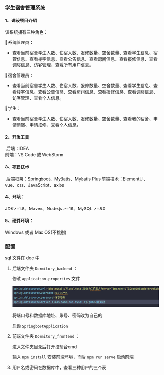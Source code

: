 ### 学生宿舍管理系统

#### 1、课设项目介绍

该系统拥有三种角色：

:older_man:系统管理员：

* 查看当前宿舍学生人数、住宿人数、报修数量、空舍数量、查看学生信息、宿管信息、查看楼宇信息、查看公告信息、查看房间信息、查看报修信息、查看调寝信息、访客管理、查看所有用户信息。

:woman:宿舍管理员：

* 查看当前宿舍学生人数、住宿人数、报修数量、空舍数量、查看学生信息、查看楼宇信息、查看公告信息、查看房间信息、查看报修信息、查看调寝信息、访客管理、查看个人信息。

:baby:学生：

* 查看当前宿舍学生人数、住宿人数、报修数量、空舍数量、查看我的宿舍、申请调宿、申请报修、查看个人信息。

#### 2、开发工具

​	后端：IDEA   
​	前端：VS Code 或 WebStorm

#### 3、项目技术

​	后端框架：Springboot、MyBatis、Mybatis Plus
​	前端技术：ElementUI、vue、css、JavaScript、axios

#### 4、环境：

JDK>=1.8、Maven、Node.js >=16、MySQL >=8.0

#### 5、硬件环境：

Windows 或者 Mac OS(不挑剔)

### 配置

sql 文件在 doc 中

1. 后端文件夹 `Dormitory_backend` ：

	修改 `application.properties` 文件

	![image](doc/img/application.properties文件.png)

	将端口号和数据库地址、账号、密码改为自己的

	启动 `SpringbootApplication `

3. 前端文件夹 `Dormitory_frontend` ：

	进入文件夹目录后打开控制台cmd

	输入 `npm install` 安装前端环境，而后 `npm run serve` 启动前端

4. 用户名或密码在数据库中，查看三种用户的三个表



